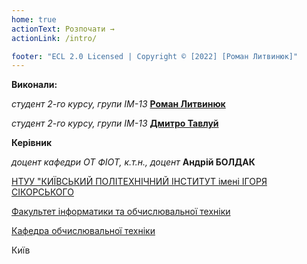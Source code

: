 ```yaml
---
home: true
actionText: Розпочати →
actionLink: /intro/

footer: "ECL 2.0 Licensed | Copyright © [2022] [Роман Литвинюк]"
---
```



**Виконали:** 

*студент 2-го курсу, групи ІМ-13*<span padding-right:5em></span> **[Роман Литвинюк](https://t.me/n0pee0)**

*студент 2-го курсу, групи ІМ-13*<span padding-right:5em></span> **[Дмитро Тавлуй](https://t.me/demasmxrxz)**


**Керівник**

*доцент кафедри ОТ ФІОТ, к.т.н., доцент*<span padding-right:5em></span> **Андрій БОЛДАК** 

[НТУУ "КИЇВСЬКИЙ ПОЛІТЕХНІЧНИЙ ІНСТИТУТ імені ІГОРЯ СІКОРСЬКОГО](https://kpi.ua/)

[Факультет інформатики та обчислювальної техніки](https://fiot.kpi.ua/)

[Кафедра обчислювальної техніки](https://comsys.kpi.ua/)

Київ
